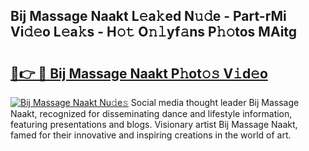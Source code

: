 ## Bij Massage Naakt L𝚎a𝚔ed N𝚞𝚍e - Part-rMi Vi𝚍𝚎o L𝚎a𝚔s - H𝚘𝚝 O𝚗𝚕yf𝚊ns P𝚑𝚘tos MAitg

# <h2><a href="http://kf0uco.oniu.top/?m=Bij+Massage+Naakt">🔗👉 🔴 Bij Massage Naakt P𝚑ot𝚘𝚜 V𝚒d𝚎o</a></h2>

[![Bij Massage Naakt Nu𝚍e𝚜](https://i.imgur.com/0qMVB7G.gif)](http://kf0uco.oniu.top/?m=Bij+Massage+Naakt)
Social media thought leader Bij Massage Naakt, recognized for disseminating dance and lifestyle information, featuring presentations and blogs. Visionary artist Bij Massage Naakt, famed for their innovative and inspiring creations in the world of art.  
